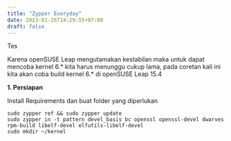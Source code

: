 ```yaml
---
title: "Zypper Everyday"
date: 2023-01-26T14:29:55+07:00
draft: false
---
```

Tes

Karena openSUSE Leap mengutamakan kestabilan maka untuk dapat mencoba kernel 6.* kita harus menunggu cukup lama, pada coretan kali ini kita akan coba build kernel 6.* di openSUSE Leap 15.4

**1. Persiapan**

Install Requirements dan buat folder yang diperlukan

    sudo zypper ref && sudo zypper update 
    sudo zypper in -t pattern devel_basis bc openssl openssl-devel dwarves rpm-build libelf-devel elfutils-libelf-devel
    sudo mkdir ~/kernel




